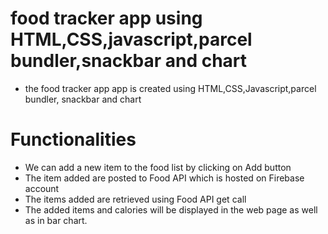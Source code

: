 # food tracker app using HTML,CSS,javascript,parcel bundler,snackbar and chart
- the food tracker app app is created using HTML,CSS,Javascript,parcel bundler, snackbar and chart

# Functionalities
- We can add a new item to the food list by clicking on Add button
- The item added are posted to Food API which is hosted on Firebase account
- The items added are retrieved using Food API get call
- The added items and calories will be displayed in the web page as well as in bar chart.

